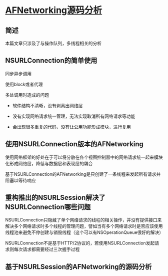 # [AFNetworking源码分析](http://www.jianshu.com/p/8eac5b1975de)

## 简述

本篇文章只涉及了与操作队列，多线程相关的分析

## NSURLConnection的简单使用

同步异步调用

使用block或者代理

多处调用时造成的问题

* 软件结构不清晰，没有剥离出网络层

* 没有实现网络请求统一管理，无法实现取消所有网络请求等功能

* 会出现很多重复的代码，没有让公用功能形成模块，进行复用

## 使用NSURLConnection版本的AFNetworking

使用网络框架的好处在于可以将分散在各个视图控制器中的网络请求统一起来模块化形成网络层，降低与数据层和表现层的耦合

基于NSURLConnection的AFNetworking是只创建了一条线程来发起所有请求并阻塞以等待响应

## 重构推出的NSURLSession解决了NSURLConnection哪些问题

NSURLConnection只隐藏了单个网络请求的线程的相关操作，并没有提供接口来解决多个网络请求时多个线程的管理问题，譬如当有多个网络请求时是否应该使用线程池来避免不停创建与销毁线程（这个可以有NSOperationQueue很好的解决）

NSURLConnection不是基于HTTP/2协议的，若使用NSURLConnection发起请求则每次请求都需要经过三次握手过程

## 基于NSURLSession的AFNetworking的源码分析



